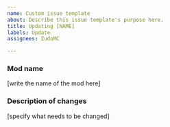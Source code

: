 ```yaml
---
name: Custom issue template
about: Describe this issue template's purpose here.
title: Updating [NAME]
labels: Update
assignees: ZudoMC

---
```


### Mod name
[write the name of the mod here]

### Description of changes
[specify what needs to be changed]
